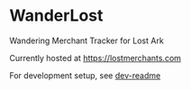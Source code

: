 # WanderLost
 Wandering Merchant Tracker for Lost Ark
 
 Currently hosted at https://lostmerchants.com
 

For development setup, see [dev-readme](./dev-readme.md)
